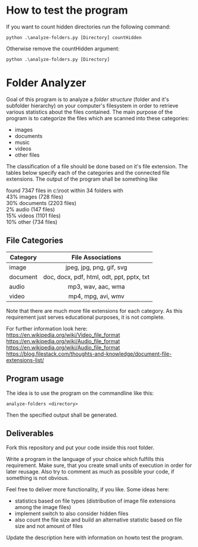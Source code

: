 # How to test the program
If you want to count hidden directories run the following command:
```
python .\analyze-folders.py [Directory] countHidden
```
Otherwise remove the countHidden argument:
```
python .\analyze-folders.py [Directory]
```
# Folder Analyzer

Goal of this program is to analyze a *folder structure* (folder and it's subfolder hierarchy) on your computer's filesystem in order to retrieve various statistics about the files contained. The main purpose of the program is to categorize the files which are scanned into these categories:
- images
- documents
- music
- videos
- other files

The classification of a file should be done based on it's file extension. The tables below specify each of the categories and the connected file extensions. The output of the program shall be something like

found 7347 files in c:\root within 34 folders with  
43% images (728 files)  
30% documents (2203 files)  
2% audio (147 files)  
15% videos (1101 files)  
10% other (734 files)  

## File Categories

| Category | File Associations                         |
| ---------|:-----------------------------------------:|
| image    | jpeg, jpg, png, gif, svg                  |
| document | doc, docx, pdf, html, odt, ppt, pptx, txt |
| audio    | mp3, wav, aac, wma                        |
| video    | mp4, mpg, avi, wmv                        |

Note that there are much more file extensions for each category. As this requirement just serves educational purposes, it is not complete. 

For further information look here:\
https://en.wikipedia.org/wiki/Video_file_format  
https://en.wikipedia.org/wiki/Audio_file_format  
https://en.wikipedia.org/wiki/Audio_file_format    
https://blog.filestack.com/thoughts-and-knowledge/document-file-extensions-list/  

## Program usage

The idea is to use the program on the commandline like this:

```
analyze-folders <directory>
```
  
Then the specified output shall be generated.

## Deliverables

Fork this repository and put your code inside this root folder.

Write a program in the language of your choice which fulfills this requirement. Make sure, that you create small units of execution in order for later reusage. Also try to comment as much as possible your code, if something is not obvious.

Feel free to deliver more functionality, if you like. Some ideas here:
- statistics based on file types (distribution of image file extensions among the image files)
- implement switch to also consider hidden files
- also count the file size and build an alternative statistic based on file size and not amount of files

Update the description here with information on howto test the program.



